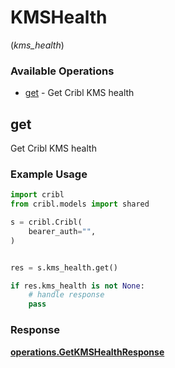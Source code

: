 # KMSHealth
(*kms_health*)

### Available Operations

* [get](#get) - Get Cribl KMS health

## get

Get Cribl KMS health

### Example Usage

```python
import cribl
from cribl.models import shared

s = cribl.Cribl(
    bearer_auth="",
)


res = s.kms_health.get()

if res.kms_health is not None:
    # handle response
    pass
```


### Response

**[operations.GetKMSHealthResponse](../../models/operations/getkmshealthresponse.md)**

